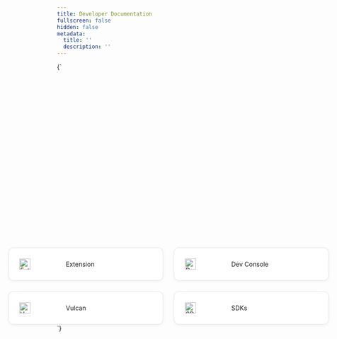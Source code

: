 ```yaml
---
title: Developer Documentation
fullscreen: false
hidden: false
metadata:
  title: ''
  description: ''
---
```

<HTMLBlock>{`
<!DOCTYPE html>
<html lang="en">
<head>
    <meta charset="UTF-8">
    <meta name="viewport" content="width=device-width, initial-scale=1.0">
    <title>Documentation Hub</title>
    <style>
    body {
        font-family: -apple-system, BlinkMacSystemFont, 'Segoe UI', Roboto, Oxygen, Ubuntu, Cantarell;
    }

    body::before {
        content: '';
        position: absolute;
        top: -20px;
        left: -20px;
        right: -20px;
        bottom: -20px;
        background: url('https://source.unsplash.com/random/1600x900/?code,technology') center/cover;
        filter: blur(20px);
        opacity: 0.15;
        z-index: -1;
    }

    .grid-container {
        display: flex;
        flex-direction: column;
        gap: 1.5rem;
        max-width: 800px;
        width: 100%;
      margin-top: 10vh; /* Pushes the whole grid down */
    }

    .button-row {
        display: flex;
        gap: 1.5rem;
        justify-content: center;
    }

    .doc-button {
        flex: 1;
        min-width: 300px;
        padding: 1.5rem;
        border-radius: 12px;
        backdrop-filter: blur(12px);
        -webkit-backdrop-filter: blur(12px);
        background: rgba(255, 255, 255, 0.7);
        border: 1px solid rgba(0, 0, 0, 0.1);
        transition: all 0.3s ease;
        cursor: pointer;
        text-decoration: none;
        color: #1d1d1f;
        display: flex;
        align-items: center;
        box-shadow: 0 2px 8px rgba(0, 0, 0, 0.05);
    }

    .doc-button:hover {
        transform: translateY(-4px);
        background: rgba(255, 255, 255, 0.85);
        box-shadow: 0 8px 32px rgba(0, 0, 0, 0.1);
        border-color: rgba(0, 122, 255, 0.3);
    }

    .button-icon {
    width: 25px;
    height: 25px;
    object-fit: contain;
    margin-right: 5rem; /* Add this line to create space after the icon */
}

    .button-text {
    font-size: 1.4rem;
    font-weight: 400;
    flex-grow: 1;
    padding: 1rem
}
</style>
</head>
<body>
    <div class="grid-container">
        <div class="button-row">
            <a href="https://docs.capillarytech.com/docs/extension" class="doc-button">
                <img src="https://cdn-icons-png.flaticon.com/128/7026/7026694.png" class="button-icon" alt="Extension">
                <span class="button-text">Extension</span>
            </a>
            <a href="https://docs.capillarytech.com/docs/dev-console" class="doc-button">
                <img src="https://cdn-icons-png.flaticon.com/128/7838/7838138.png" class="button-icon" alt="Dev Console">
                <span class="button-text">Dev Console</span>
            </a>
        </div>
        <div class="button-row">
            <a href="https://docs.capillarytech.com/docs/vulcan" class="doc-button">
                <img src="https://cdn-icons-png.flaticon.com/128/1146/1146747.png" class="button-icon" alt="Vulcan">
                <span class="button-text">Vulcan</span>
            </a>
            <a href="https://docs.capillarytech.com/docs/sdks" class="doc-button">
                <img src="https://cdn-icons-png.flaticon.com/128/16627/16627455.png" class="button-icon" alt="SDKs">
                <span class="button-text">SDKs</span>
            </a>
        </div>
    </div>
</body>
</html>
`}</HTMLBlock>

